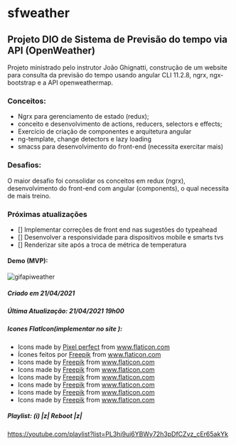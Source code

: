 # sfweather
## Projeto DIO de Sistema de Previsão do tempo via API (OpenWeather)

Projeto ministrado pelo instrutor João Ghignatti, construção de um website para consulta da previsão do tempo usando angular CLI 11.2.8, ngrx, ngx-bootstrap e a API openweathermap.

### Conceitos:
- Ngrx para gerenciamento de estado (redux);
- conceito e desenvolvimento de actions, reducers, selectors e effects;
- Exercício de criação de componentes e arquitetura angular
- ng-template, change detectors e lazy loading
- smacss para desenvolvimento do front-end (necessita exercitar mais)

### Desafios:

O maior desafio foi consolidar os conceitos em redux (ngrx), desenvolvimento do front-end com angular (components), o qual necessita de mais treino.

### Próximas atualizações
- [] Implementar correções de front end nas sugestões do typeahead
- [] Desenvolver a responsividade para dispositivos mobile e smarts tvs
- [] Renderizar site após a troca de métrica de temperatura


#### Demo (MVP):

![gifapiweather](https://user-images.githubusercontent.com/56659030/115629795-6588d000-a2d9-11eb-9786-e0b460f5e377.gif)


##### Criado em 21/04/2021
##### Última Atualização: 21/04/2021 19h00
##### Icones FlatIcon(implementar no site ): 

- Icons made by <a href="https://www.flaticon.com/authors/pixel-perfect" title="Pixel perfect">Pixel perfect</a> from <a href="https://www.flaticon.com/" title="Flaticon">www.flaticon.com</a></div>
- Ícones feitos por <a href="https://www.freepik.com" title="Freepik">Freepik</a> from <a href="https://www.flaticon.com/br/" title="Flaticon">www.flaticon.com</a>
- Icons made by <a href="https://www.freepik.com" title="Freepik">Freepik</a> from <a href="https://www.flaticon.com/" title="Flaticon">www.flaticon.com</a>
- Icons made by <a href="https://www.freepik.com" title="Freepik">Freepik</a> from <a href="https://www.flaticon.com/" title="Flaticon">www.flaticon.com</a>
- Icons made by <a href="https://www.freepik.com" title="Freepik">Freepik</a> from <a href="https://www.flaticon.com/" title="Flaticon">www.flaticon.com</a>
- Icons made by <a href="https://www.freepik.com" title="Freepik">Freepik</a> from <a href="https://www.flaticon.com/" title="Flaticon">www.flaticon.com</a>
- Icons made by <a href="https://www.freepik.com" title="Freepik">Freepik</a> from <a href="https://www.flaticon.com/" title="Flaticon">www.flaticon.com</a>
- Icons made by <a href="https://www.freepik.com" title="Freepik">Freepik</a> from <a href="https://www.flaticon.com/" title="Flaticon">www.flaticon.com</a>

##### Playlist: (i) |z| Reboot |z| 
https://youtube.com/playlist?list=PL3hi9ui6YBWy72h3pDfCZvz_cEr65akYk
